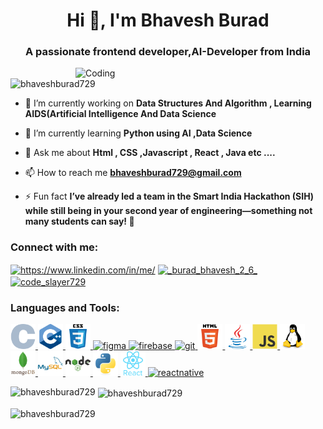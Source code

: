 <h1 align="center">Hi 👋, I'm Bhavesh Burad</h1>
<h3 align="center">A passionate frontend developer,AI-Developer from India</h3>
<img align="right" alt="Coding" width="400" src="https://i.pinimg.com/originals/90/70/32/9070324cdfc07c68d60eed0c39e77573.gif">

<p align="left"> <img src="https://komarev.com/ghpvc/?username=bhaveshburad729&label=Profile%20views&color=0e75b6&style=flat" alt="bhaveshburad729" /> </p>

- 🔭 I’m currently working on **Data Structures And Algorithm , Learning AIDS(Artificial Intelligence And Data Science**

- 🌱 I’m currently learning **Python using AI ,Data Science**

- 💬 Ask me about **Html , CSS ,Javascript , React , Java etc ....**

- 📫 How to reach me **bhaveshburad729@gmail.com**

- ⚡ Fun fact **I’ve already led a team in the Smart India Hackathon (SIH) while still being in your second year of engineering—something not many students can say! 🚀**

<h3 align="left">Connect with me:</h3>
<p align="left">
<a href="https://www.linkedin.com/in/bhavesh-burad-22102a1b8/" target="blank"><img align="center" src="https://raw.githubusercontent.com/rahuldkjain/github-profile-readme-generator/master/src/images/icons/Social/linked-in-alt.svg" alt="https://www.linkedin.com/in/me/" height="30" width="40" /></a>
<a href="https://instagram.com/_burad_bhavesh_2_6_" target="blank"><img align="center" src="https://raw.githubusercontent.com/rahuldkjain/github-profile-readme-generator/master/src/images/icons/Social/instagram.svg" alt="_burad_bhavesh_2_6_" height="30" width="40" /></a>
<a href="https://www.codechef.com/users/code_slayer729" target="blank"><img align="center" src="https://cdn.jsdelivr.net/npm/simple-icons@3.1.0/icons/codechef.svg" alt="code_slayer729" height="30" width="40" /></a>
</p>

<h3 align="left">Languages and Tools:</h3>
<p align="left"> <a href="https://www.cprogramming.com/" target="_blank" rel="noreferrer"> <img src="https://raw.githubusercontent.com/devicons/devicon/master/icons/c/c-original.svg" alt="c" width="40" height="40"/> </a> <a href="https://www.w3schools.com/cpp/" target="_blank" rel="noreferrer"> <img src="https://raw.githubusercontent.com/devicons/devicon/master/icons/cplusplus/cplusplus-original.svg" alt="cplusplus" width="40" height="40"/> </a> <a href="https://www.w3schools.com/css/" target="_blank" rel="noreferrer"> <img src="https://raw.githubusercontent.com/devicons/devicon/master/icons/css3/css3-original-wordmark.svg" alt="css3" width="40" height="40"/> </a> <a href="https://www.figma.com/" target="_blank" rel="noreferrer"> <img src="https://www.vectorlogo.zone/logos/figma/figma-icon.svg" alt="figma" width="40" height="40"/> </a> <a href="https://firebase.google.com/" target="_blank" rel="noreferrer"> <img src="https://www.vectorlogo.zone/logos/firebase/firebase-icon.svg" alt="firebase" width="40" height="40"/> </a> <a href="https://git-scm.com/" target="_blank" rel="noreferrer"> <img src="https://www.vectorlogo.zone/logos/git-scm/git-scm-icon.svg" alt="git" width="40" height="40"/> </a> <a href="https://www.w3.org/html/" target="_blank" rel="noreferrer"> <img src="https://raw.githubusercontent.com/devicons/devicon/master/icons/html5/html5-original-wordmark.svg" alt="html5" width="40" height="40"/> </a> <a href="https://www.java.com" target="_blank" rel="noreferrer"> <img src="https://raw.githubusercontent.com/devicons/devicon/master/icons/java/java-original.svg" alt="java" width="40" height="40"/> </a> <a href="https://developer.mozilla.org/en-US/docs/Web/JavaScript" target="_blank" rel="noreferrer"> <img src="https://raw.githubusercontent.com/devicons/devicon/master/icons/javascript/javascript-original.svg" alt="javascript" width="40" height="40"/> </a> <a href="https://www.linux.org/" target="_blank" rel="noreferrer"> <img src="https://raw.githubusercontent.com/devicons/devicon/master/icons/linux/linux-original.svg" alt="linux" width="40" height="40"/> </a> <a href="https://www.mongodb.com/" target="_blank" rel="noreferrer"> <img src="https://raw.githubusercontent.com/devicons/devicon/master/icons/mongodb/mongodb-original-wordmark.svg" alt="mongodb" width="40" height="40"/> </a> <a href="https://www.mysql.com/" target="_blank" rel="noreferrer"> <img src="https://raw.githubusercontent.com/devicons/devicon/master/icons/mysql/mysql-original-wordmark.svg" alt="mysql" width="40" height="40"/> </a> <a href="https://nodejs.org" target="_blank" rel="noreferrer"> <img src="https://raw.githubusercontent.com/devicons/devicon/master/icons/nodejs/nodejs-original-wordmark.svg" alt="nodejs" width="40" height="40"/> </a> <a href="https://www.python.org" target="_blank" rel="noreferrer"> <img src="https://raw.githubusercontent.com/devicons/devicon/master/icons/python/python-original.svg" alt="python" width="40" height="40"/> </a> <a href="https://reactjs.org/" target="_blank" rel="noreferrer"> <img src="https://raw.githubusercontent.com/devicons/devicon/master/icons/react/react-original-wordmark.svg" alt="react" width="40" height="40"/> </a> <a href="https://reactnative.dev/" target="_blank" rel="noreferrer"> <img src="https://reactnative.dev/img/header_logo.svg" alt="reactnative" width="40" height="40"/> </a> </p>

<p><img align="left" src="https://github-readme-stats.vercel.app/api/top-langs?username=bhaveshburad729&show_icons=true&locale=en&layout=compact" alt="bhaveshburad729" /></p>

<p>&nbsp;<img align="center" src="https://github-readme-stats.vercel.app/api?username=bhaveshburad729&show_icons=true&locale=en" alt="bhaveshburad729" /></p>

<p><img align="center" src="https://github-readme-streak-stats.herokuapp.com/?user=bhaveshburad729&" alt="bhaveshburad729" /></p>
